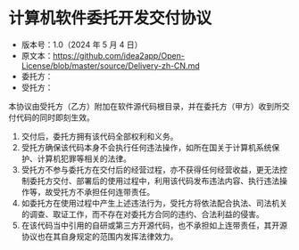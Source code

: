# 计算机软件委托开发交付协议

- 版本号：1.0（2024 年 5 月 4 日）
- 原文本：https://github.com/idea2app/Open-License/blob/master/source/Delivery-zh-CN.md
- 委托方：
- 受托方：

本协议由受托方（乙方）附加在软件源代码根目录，并在委托方（甲方）收到所交付代码的同时即刻生效。

1. 交付后，委托方拥有该代码全部权利和义务。
2. 受托方确保该代码本身不会执行任何违法操作，如所在国关于计算机系统保护、计算机犯罪等相关的法律。
3. 受托方不参与委托方在交付后的经营过程，亦不获得任何经营收益，更无法控制委托方交付、部署后的使用过程中，利用该代码发布违法内容、执行违法操作等，故受托方不承担任何连带责任。
4. 如委托方在使用过程中产生上述违法行为，受托方将依法配合执法、司法机关的调查、取证工作，而不存在对委托方合同的违约、合法利益的侵害。
5. 在该代码当中引用的自研或第三方开源代码，也不承担如上连带责任，其开源协议也在其自身规定的范围内发挥法律效力。
